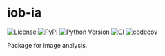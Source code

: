 # iob-ia

[![License](https://img.shields.io/pypi/l/iob-ia.svg?color=green)](https://github.com/loicsauteur/iob-ia/raw/main/LICENSE)
[![PyPI](https://img.shields.io/pypi/v/iob-ia.svg?color=green)](https://pypi.org/project/iob-ia)
[![Python Version](https://img.shields.io/pypi/pyversions/iob-ia.svg?color=green)](https://python.org)
[![CI](https://github.com/loicsauteur/iob-ia/actions/workflows/ci.yml/badge.svg)](https://github.com/loicsauteur/iob-ia/actions/workflows/ci.yml)
[![codecov](https://codecov.io/gh/loicsauteur/iob-ia/branch/main/graph/badge.svg)](https://codecov.io/gh/loicsauteur/iob-ia)

Package for image analysis.
